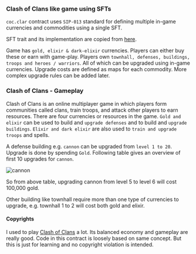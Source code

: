 ### Clash of Clans like game using SFTs

`coc.clar` contract uses `SIP-013` standard for defining multiple in-game currencies and commodities using a single SFT.

SFT trait and its implementation are copied from [here](https://github.com/MarvinJanssen/stx-semi-fungible-token).

Game has `gold, elixir & dark-elixir` currencies. Players can either buy these or earn with game-play. Players own `townhall, defenses, buildings, troops and heroes / warriors`. All of which can be upgraded using in-game currencies. Upgrade costs are defined as maps for each commodity. More complex upgrade rules can be added later.

### Clash of Clans - Gameplay

Clash of Clans is an online multiplayer game in which players form communities called clans, train troops, and attack other players to earn resources. There are four currencies or resources in the game. `Gold and elixir` can be used to build and `upgrade defenses` and to build and `upgrade buildings`. `Elixir and dark elixir` are also used to `train and upgrade troops` and spells.

A defense building e.g. `cannon` can be upgraded from `level 1 to 20`. Upgrade is done by spending `Gold`. Following table gives an overview of first 10 upgrades for `cannon`.

![cannon](../images/cannon.png)

So from above table, upgrading cannon from level 5 to level 6 will cost 100,000 gold.

Other building like townhall require more than one type of currencies to upgrade, e.g. townhall 1 to 2 will cost both gold and elixir.

#### Copyrights

I used to play [Clash of Clans](https://supercell.com/en/games/clashofclans/) a lot. Its balanced economy and gameplay are really good. Code in this contract is loosely based on same concept. But this is just for learning and no copyright violation is intended.
